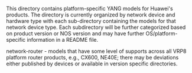 This directory contains platform-specific YANG models for Huawei's products. The directory is currently organized by network device and hardware type with each sub-directory containing the models for that network device type. Each subdirectory will be further categorized based on product version or NOS version and may have further OS/platform-specific information in a README file.


network-router - models that have some level of supports across all VRP8 platform router products, e.g., CX600, NE40E; there may be deviations either published by devices or available in version specific directories.



